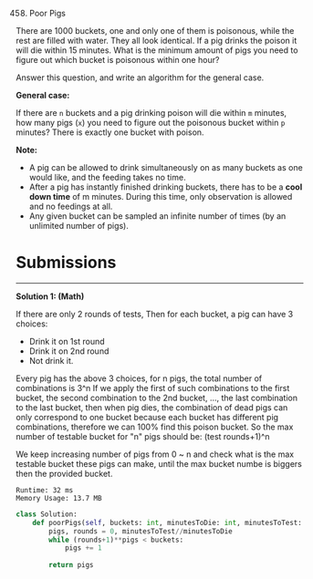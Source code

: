 458. Poor Pigs

There are 1000 buckets, one and only one of them is poisonous, while the rest are filled with water. They all look identical. If a pig drinks the poison it will die within 15 minutes. What is the minimum amount of pigs you need to figure out which bucket is poisonous within one hour?

Answer this question, and write an algorithm for the general case.

 

**General case:**

If there are `n` buckets and a pig drinking poison will die within `m` minutes, how many pigs (`x`) you need to figure out the poisonous bucket within `p` minutes? There is exactly one bucket with poison.

 

**Note:**

* A pig can be allowed to drink simultaneously on as many buckets as one would like, and the feeding takes no time.
* After a pig has instantly finished drinking buckets, there has to be a **cool down time** of m minutes. During this time, only observation is allowed and no feedings at all.
* Any given bucket can be sampled an infinite number of times (by an unlimited number of pigs).

# Submissions
---
**Solution 1: (Math)**

If there are only 2 rounds of tests,
Then for each bucket, a pig can have 3 choices:

* Drink it on 1st round
* Drink it on 2nd round
* Not drink it.

Every pig has the above 3 choices, for n pigs, the total number of combinations is 3^n
If we apply the first of such combinations to the first bucket, the second combination to the 2nd bucket, ..., the last combination to the last bucket, then when pig dies, the combination of dead pigs can only correspond to one bucket because each bucket has different pig combinations, therefore we can 100% find this poison bucket.
So the max number of testable bucket for "n" pigs should be:
(test rounds+1)^n

We keep increasing number of pigs from 0 ~ n and check what is the max testable bucket these pigs can make, until the max bucket numbe is biggers then the provided bucket.

```
Runtime: 32 ms
Memory Usage: 13.7 MB
```
```python
class Solution:
    def poorPigs(self, buckets: int, minutesToDie: int, minutesToTest: int) -> int:
        pigs, rounds = 0, minutesToTest//minutesToDie
        while (rounds+1)**pigs < buckets:
            pigs += 1
            
        return pigs
```